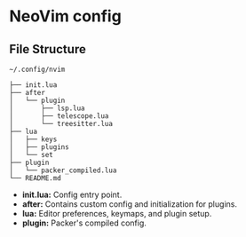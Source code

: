 # NeoVim config

## File Structure
```
~/.config/nvim

├── init.lua
├── after
│   └── plugin
│       ├── lsp.lua
│       ├── telescope.lua
│       └── treesitter.lua
├── lua
│   ├── keys
│   ├── plugins
│   └── set
├── plugin
│   └── packer_compiled.lua
└── README.md
```

- **init.lua:** Config entry point.
- **after:** Contains custom config and initialization for plugins.
- **lua:** Editor preferences, keymaps, and plugin setup.
- **plugin:** Packer's compiled config. 

